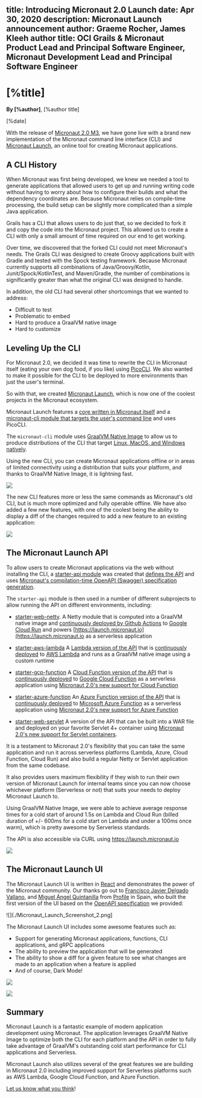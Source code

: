 title: Introducing Micronaut 2.0 Launch
date: Apr 30, 2020
description: Micronaut Launch announcement
author: Graeme Rocher, James Kleeh
author title: OCI Grails & Micronaut Product Lead and Principal Software Engineer, Micronaut Development Lead and Principal Software Engineer
---

# [%title]

**By [%author]**, [%author title]

[%date] 

With the release of [Micronaut 2.0 M3](https://objectcomputing.com/news/2020/04/30/micronaut-20-m3-big-boost-serverless-and-micronaut-launch), we have gone live with a brand new implementation of the Micronaut command line interface (CLI) and [Micronaut Launch](https://micronaut.io/launch/), an online tool for creating Micronaut applications.

##  A CLI History

When Micronaut was first being developed, we knew we needed a tool to generate applications that allowed users to get up and running writing code without having to worry about how to configure their builds and what the dependency coordinates are. Because Micronaut relies on compile-time processing, the build setup can be slightly more complicated than a simple Java application.

Grails has a CLI that allows users to do just that, so we decided to fork it and copy the code into the Micronaut project. This allowed us to create a CLI with only a small amount of time required on our end to get working.

Over time, we discovered that the forked CLI could not meet Micronaut's needs. The Grails CLI was designed to create Groovy applications built with Gradle and tested with the Spock testing framework. Because Micronaut currently supports all combinations of Java/Groovy/Kotlin, Junit/Spock/KotlinTest, and Maven/Gradle, the number of combinations is significantly greater than what the original CLI was designed to handle.

In addition, the old CLI had several other shortcomings that we wanted to address:

- Difficult to test
- Problematic to embed
- Hard to produce a GraalVM native image
- Hard to customize

## Leveling Up the CLI

For Micronaut 2.0, we decided it was time to rewrite the CLI in Micronaut itself (eating your own dog food, if you like) using [PicoCLI](https://picocli.info/). We also wanted to make it possible for the CLI to be deployed to more environments than just the user's terminal.

So with that, we created [Micronaut Launch](https://github.com/micronaut-projects/micronaut-starter), which is now one of the coolest projects in the Micronaut ecosystem.


Micronaut Launch features a [core written in Micronaut itself](https://github.com/micronaut-projects/micronaut-starter/tree/master/starter-core) and a [micronaut-cli module that targets the user's command line](https://github.com/micronaut-projects/micronaut-starter/tree/master/starter-cli) and uses PicoCLI.

The `micronaut-cli` module uses [GraalVM Native Image](https://www.graalvm.org/docs/reference-manual/native-image/) to allow us to produce distributions of the CLI that target [Linux, MacOS, and Windows natively](https://github.com/micronaut-projects/micronaut-starter/releases/tag/v2.0.0.M3).

Using the new CLI, you can create Micronaut applications offline or in areas of limited connectivity using a distribution that suits your platform, and thanks to GraalVM Native Image, it is lightning fast.

![](./Micronaut_2.0_CLI_Create_App.png)

The new CLI features more or less the same commands as Micronaut's old CLI, but is much more optimized and fully operable offline. We have also added a few new features, with one of the coolest being the ability to display a diff of the changes required to add a new feature to an existing application:

![](./Micronaut_2.0_CLI.png)

## The Micronaut Launch API

To allow users to create Micronaut applications via the web without installing the CLI, a [starter-api module](https://github.com/micronaut-projects/micronaut-starter/tree/master/starter-api) was created that [defines the API](https://launch.micronaut.io/swagger/views/swagger-ui/index.html) and uses [Micronaut's compilation-time OpenAPI (Swagger) specification generation](https://github.com/micronaut-projects/micronaut-openapi/).

The `starter-api` module is then used in a number of different subprojects to allow running the API on different environments, including:

- [starter-web-netty](https://github.com/micronaut-projects/micronaut-starter/tree/master/starter-web-netty). A Netty module that is computed into a GraalVM native image and [continuously deployed by Github Actions](https://github.com/micronaut-projects/micronaut-starter/actions?query=workflow%3A%22Snapshot+Analytics+to+GCR%22) to  [Google Cloud Run](https://cloud.google.com/run") and powers [https://launch.micronaut.io](https://launch.micronaut.io as a serverless application
- [starter-aws-lambda](https://github.com/micronaut-projects/micronaut-starter/tree/master/starter-aws-lambda) A [Lambda version of the API](https://cn58jiuova.execute-api.us-east-1.amazonaws.com/staging/application-types) that is [continuously deployed](https://github.com/micronaut-projects/micronaut-starter/actions?query=workflow%3A%22Snapshot+to+AWS+Lambda%22) to [AWS Lambda](https://aws.amazon.com/lambda/) and runs as a GraalVM native image using a custom runtime

- [starter-gcp-function](https://github.com/micronaut-projects/micronaut-starter/tree/master/starter-gcp-function) A [Cloud Function version of the API](https://us-central1-micronaut-projects.cloudfunctions.net/micronaut-starter-staging/application-types) that is [continuously deployed](https://github.com/micronaut-projects/micronaut-starter/actions?query=workflow%3A%22Snapshot+to+GCF%22) to [Google Cloud Function](https://cloud.google.com/functions) as a serverless application using [Micronaut 2.0's new support for Cloud Function](https://micronaut-projects.github.io/micronaut-gcp/2.0.x/guide/#cloudFunction)
- [starter-azure-function](https://github.com/micronaut-projects/micronaut-starter/tree/master/starter-azure-function) An [Azure Function version of the API](https://micronaut-starter.azurewebsites.net/api/application-types) that is [continuously deployed](https://github.com/micronaut-projects/micronaut-starter/actions?query=workflow%3A%22Snapshot+to+Azure+Function%22) to [Microsoft Azure Function](https://azure.microsoft.com/en-us/services/functions/) as a serverless application using [Micronaut 2.0's new support for Azure Function](https://micronaut-projects.github.io/micronaut-azure/1.0.x/guide/#azureFunction)
- [starter-web-servlet](https://github.com/micronaut-projects/micronaut-starter/tree/master/starter-web-servlet) A version of the API that can be built into a WAR file and deployed on your favorite Servlet 4+ container using [Micronaut 2.0's new support for Servlet containers](https://micronaut-projects.github.io/micronaut-servlet/1.0.x/guide/).

It is a testament to Micronaut 2.0's flexibility that you can take the same application and run it across serverless platforms (Lambda, Azure, Cloud Function, Cloud Run) and also build a regular Netty or Servlet application from the same codebase.

It also provides users maximum flexibility if they wish to run their own version of Micronaut Launch for internal teams since you can now choose whichever platform (Serverless or not) that suits your needs to deploy Micronaut&nbsp;Launch to.

Using GraalVM Native Image, we were able to achieve average response times for a cold start of around 1.5s on Lambda and Cloud Run (billed duration of +/- 600ms for a cold start on Lambda and under a 100ms once warm), which is pretty awesome by Serverless standards.

The API is also accessible via CURL using <a href="https://launch.micronaut.io">https://launch.micronaut.io</a></p>

![](Micronaut_Launch_API_Screenshot.png)

## The Micronaut Launch UI

The Micronaut Launch UI is written in [React](https://github.com/micronaut-projects/static-website/tree/master/main/src/main/js/start)</a> and demonstrates the power of the Micronaut community. Our thanks go out to [Francisco Javier Delgado Vallano](https://twitter.com/franvallano), and [Miguel Ángel Quintanilla](https://twitter.com/maq_dev) from [Profile](https://profile.es") in Spain, who built the first version of the UI based on the [OpenAPI specification](https://launch.micronaut.io/swagger/views/swagger-ui/index.html) we provided:

![](./Micronaut_Launch_Screenshot_2.png]

The Micronaut Launch UI includes some awesome features such as:

- Support for generating Micronaut applications, functions, CLI applications, and gRPC applications
- The ability to preview the application that will be generated
- The ability to show a diff for a given feature to see what changes are made to an application when a feature is applied
- And of course, Dark Mode!

![](./Micronaut_Launch_Screenshot_3.png)

![](./Micronaut_Launch_Screenshot_5.png)

## Summary

Micronaut Launch is a fantastic example of modern application development using Micronaut. The application leverages GraalVM Native Image to optimize both the CLI for each platform and the API in order to fully take advantage of GraalVM's outstanding cold start performance for CLI applications and Serverless.

Micronaut Launch also utilizes several of the great features we are building in Micronaut 2.0 including improved support for Serverless platforms such as AWS Lambda, Google Cloud Function, and Azure Function.

[Let us know what you think](https://github.com/micronaut-projects/micronaut-starter/issues)!